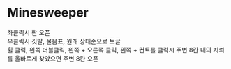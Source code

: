 # Minesweeper

좌클릭시 판 오픈   
우클릭시 깃발, 물음표, 원래 상태순으로 토글   
휠 클릭, 왼쪽 더블클릭, 왼쪽 + 오른쪽 클릭, 왼쪽 + 컨트롤 클릭시 주변 8칸 내의 지뢰를 올바르게 찾았으면 주변 8칸 오픈   
